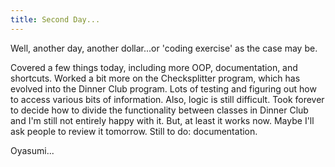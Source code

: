 ```yaml
---
title: Second Day...
---
```


Well, another day, another dollar...or 'coding exercise' as the case may be.

Covered a few things today, including more OOP, documentation, and shortcuts.  Worked a bit more
on the Checksplitter program, which has evolved into the Dinner Club program.  Lots of testing and figuring out
how to access various bits of information.  Also, logic is still difficult.  Took forever to decide how to 
divide the functionality between classes in Dinner Club and I'm still not entirely happy with it.  But,
at least it works now.  Maybe I'll ask people to review it tomorrow.  Still to do: documentation.

Oyasumi...